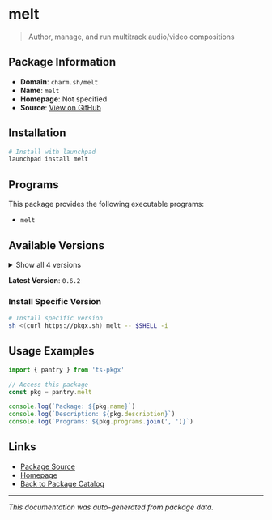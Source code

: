# melt

> Author, manage, and run multitrack audio/video compositions

## Package Information

- **Domain**: `charm.sh/melt`
- **Name**: `melt`
- **Homepage**: Not specified
- **Source**: [View on GitHub](https://github.com/pkgxdev/pantry/tree/main/projects/charm.sh/melt/package.yml)

## Installation

```bash
# Install with launchpad
launchpad install melt
```

## Programs

This package provides the following executable programs:

- `melt`

## Available Versions

<details>
<summary>Show all 4 versions</summary>

- `0.6.2`, `0.6.1`, `0.6.0`, `0.5.0`

</details>

**Latest Version**: `0.6.2`

### Install Specific Version

```bash
# Install specific version
sh <(curl https://pkgx.sh) melt -- $SHELL -i
```

## Usage Examples

```typescript
import { pantry } from 'ts-pkgx'

// Access this package
const pkg = pantry.melt

console.log(`Package: ${pkg.name}`)
console.log(`Description: ${pkg.description}`)
console.log(`Programs: ${pkg.programs.join(', ')}`)
```

## Links

- [Package Source](https://github.com/pkgxdev/pantry/tree/main/projects/charm.sh/melt/package.yml)
- [Homepage](#)
- [Back to Package Catalog](../../package-catalog.md)

---

*This documentation was auto-generated from package data.*
